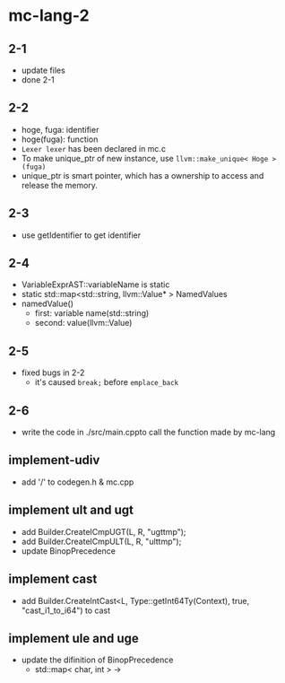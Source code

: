 # mc-lang-2
## 2-1
 - update files
 - done 2-1

## 2-2
 - hoge, fuga: identifier
 - hoge(fuga): function
 - `Lexer lexer` has been declared in mc.c
 - To make unique_ptr of new instance, use `llvm::make_unique< Hoge >(fuga)`
 - unique_ptr is smart pointer, which has a ownership to access and release the memory.

## 2-3
 - use getIdentifier to get identifier

## 2-4
 - VariableExprAST::variableName is static
 - static std::map<std::string, llvm::Value* > NamedValues
 - namedValue()
   - first: variable name(std::string)
   - second: value(llvm::Value)

## 2-5
 - fixed bugs in 2-2
   - it's caused `break;` before `emplace_back`

## 2-6
 - write the code in ./src/main.cppto call the function made by mc-lang

## implement-udiv
 - add '/' to codegen.h & mc.cpp

## implement ult and ugt
 - add Builder.CreateICmpUGT(L, R, "ugttmp");
 - add Builder.CreateICmpULT(L, R, "ulttmp");
 - update BinopPrecedence
 
## implement cast
 - add Builder.CreateIntCast<L, Type::getInt64Ty(Context), true, "cast_i1_to_i64") to cast

## implement ule and uge
 - update the difinition of BinopPrecedence
   - std::map< char, int > -> 